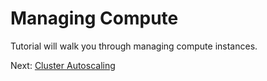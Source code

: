 # Managing Compute

Tutorial will walk you through managing compute instances.

Next: [Cluster Autoscaling](02-redhat-coreos.md)